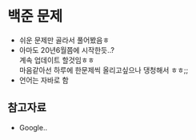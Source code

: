 # 백준 문제 

* 쉬운 문제만 골라서 풀어봤음ㅎ
* 아마도 20년6월쯤에 시작한듯..? </br>
계속 업데이트 할것임ㅎㅎ  </br>
마음같아선 하루에 한문제씩 올리고싶으나 댕청해서 ㅎㅎ;; </br>
* 언어는 자바로 함 

## 참고자료
* Google..
</br>




